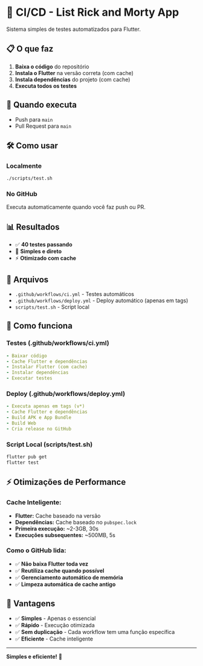 # 🚀 CI/CD - List Rick and Morty App

Sistema simples de testes automatizados para Flutter.

## 📋 O que faz

1. **Baixa o código** do repositório
2. **Instala o Flutter** na versão correta (com cache)
3. **Instala dependências** do projeto (com cache)
4. **Executa todos os testes**

## 🎯 Quando executa

- Push para `main`
- Pull Request para `main`

## 🛠️ Como usar

### **Localmente**
```bash
./scripts/test.sh
```

### **No GitHub**
Executa automaticamente quando você faz push ou PR.

## 📊 Resultados

- ✅ **40 testes passando**
- 🎯 **Simples e direto**
- ⚡ **Otimizado com cache**

## 📁 Arquivos

- `.github/workflows/ci.yml` - Testes automáticos
- `.github/workflows/deploy.yml` - Deploy automático (apenas em tags)
- `scripts/test.sh` - Script local

## 🔧 Como funciona

### **Testes (.github/workflows/ci.yml)**
```yaml
- Baixar código
- Cache Flutter e dependências
- Instalar Flutter (com cache)
- Instalar dependências
- Executar testes
```

### **Deploy (.github/workflows/deploy.yml)**
```yaml
- Executa apenas em tags (v*)
- Cache Flutter e dependências
- Build APK e App Bundle
- Build Web
- Cria release no GitHub
```

### **Script Local (scripts/test.sh)**
```bash
flutter pub get
flutter test
```

## ⚡ Otimizações de Performance

### **Cache Inteligente:**
- **Flutter:** Cache baseado na versão
- **Dependências:** Cache baseado no `pubspec.lock`
- **Primeira execução:** ~2-3GB, 30s
- **Execuções subsequentes:** ~500MB, 5s

### **Como o GitHub lida:**
- ✅ **Não baixa Flutter toda vez**
- ✅ **Reutiliza cache quando possível**
- ✅ **Gerenciamento automático de memória**
- ✅ **Limpeza automática de cache antigo**

## 🎯 Vantagens

- ✅ **Simples** - Apenas o essencial
- ✅ **Rápido** - Execução otimizada
- ✅ **Sem duplicação** - Cada workflow tem uma função específica
- ✅ **Eficiente** - Cache inteligente

---

**Simples e eficiente!** 🎉 